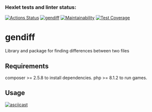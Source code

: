 ### Hexlet tests and linter status:
[![Actions Status](https://github.com/aldente0/php-project-48/actions/workflows/hexlet-check.yml/badge.svg)](https://github.com/aldente0/php-project-48/actions)
[![gendiff](https://github.com/aldente0/php-project-48/actions/workflows/gendiff.yml/badge.svg)](https://github.com/aldente0/php-project-48/actions/workflows/gendiff.yml)
[![Maintainability](https://api.codeclimate.com/v1/badges/4c48eb0999c55a8ea77a/maintainability)](https://codeclimate.com/github/aldente0/php-project-48/maintainability)
[![Test Coverage](https://api.codeclimate.com/v1/badges/4c48eb0999c55a8ea77a/test_coverage)](https://codeclimate.com/github/aldente0/php-project-48/test_coverage)


# gendiff

Library and package for finding differences between two files

## Requirements

composer >= 2.5.8 to install dependencies.
php >= 8.1.2 to run games.

## Usage

[![asciicast](https://asciinema.org/a/654243.svg)](https://asciinema.org/a/654243)